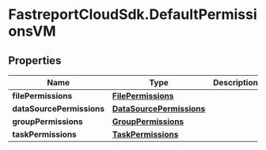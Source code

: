 # FastreportCloudSdk.DefaultPermissionsVM

## Properties

Name | Type | Description | Notes
------------ | ------------- | ------------- | -------------
**filePermissions** | [**FilePermissions**](FilePermissions.md) |  | [optional] 
**dataSourcePermissions** | [**DataSourcePermissions**](DataSourcePermissions.md) |  | [optional] 
**groupPermissions** | [**GroupPermissions**](GroupPermissions.md) |  | [optional] 
**taskPermissions** | [**TaskPermissions**](TaskPermissions.md) |  | [optional] 


